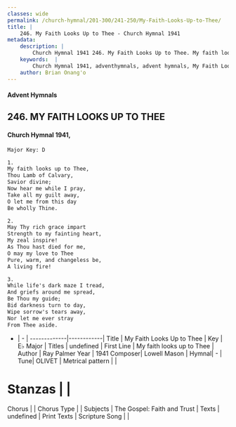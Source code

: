```yaml
---
classes: wide
permalink: /church-hymnal/201-300/241-250/My-Faith-Looks-Up-to-Thee/
title: |
    246. My Faith Looks Up to Thee - Church Hymnal 1941
metadata:
    description: |
        Church Hymnal 1941 246. My Faith Looks Up to Thee. My faith looks up to Thee, Thou Lamb of Calvary, Savior divine; Now hear me while I pray, Take all my guilt away, O let me from this day Be wholly Thine. 
    keywords:  |
        Church Hymnal 1941, adventhymnals, advent hymnals, My Faith Looks Up to Thee, My faith looks up to Thee. 
    author: Brian Onang'o
---
```


#### Advent Hymnals
## 246. MY FAITH LOOKS UP TO THEE
####  Church Hymnal 1941,

```txt
Major Key: D

1.
My faith looks up to Thee,
Thou Lamb of Calvary,
Savior divine;
Now hear me while I pray,
Take all my guilt away,
O let me from this day
Be wholly Thine.

2.
May Thy rich grace impart
Strength to my fainting heart,
My zeal inspire!
As Thou hast died for me,
O may my love to Thee
Pure, warm, and changeless be,
A living fire!

3.
While life's dark maze I tread,
And griefs around me spread,
Be Thou my guide;
Bid darkness turn to day,
Wipe sorrow's tears away,
Nor let me ever stray
From Thee aside.

```

- |   -  |
-------------|------------|
Title | My Faith Looks Up to Thee |
Key | E♭ Major |
Titles | undefined |
First Line | My faith looks up to Thee |
Author | Ray Palmer
Year | 1941
Composer| Lowell Mason |
Hymnal|  - |
Tune| OLIVET |
Metrical pattern | |
# Stanzas |  |
Chorus |  |
Chorus Type |  |
Subjects | The Gospel: Faith and Trust |
Texts | undefined |
Print Texts | 
Scripture Song |  |
    
